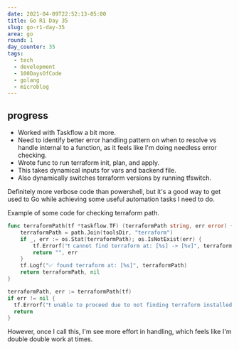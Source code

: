 ```yaml
---
date: 2021-04-09T22:52:13-05:00
title: Go R1 Day 35
slug: go-r1-day-35
area: go
round: 1
day_counter: 35
tags:
  - tech
  - development
  - 100DaysOfCode
  - golang
  - microblog
---
```


## progress

- Worked with Taskflow a bit more.
- Need to identify better error handling pattern on when to resolve vs handle internal to a function, as it feels like I'm doing needless error checking.
- Wrote func to run terraform init, plan, and apply.
- This takes dynamical inputs for vars and backend file.
- Also dynamically switches terraform versions by running tfswitch.

Definitely more verbose code than powershell, but it's a good way to get used to Go while achieving some useful automation tasks I need to do.

Example of some code for checking terraform path.

```go
func terraformPath(tf *taskflow.TF) (terraformPath string, err error) {
	terraformPath = path.Join(toolsDir, "terraform")
	if _, err := os.Stat(terraformPath); os.IsNotExist(err) {
		tf.Errorf("❗ cannot find terraform at: [%s] -> [%v]", terraformPath, err)
		return "", err
	}
	tf.Logf("✅ found terraform at: [%s]", terraformPath)
	return terraformPath, nil
}
```

```go
terraformPath, err := terraformPath(tf)
if err != nil {
  tf.Errorf("❗ unable to proceed due to not finding terraform installed [%v]", err)
  return
}
```

However, once I call this, I'm see more effort in handling, which feels like I'm double double work at times.

